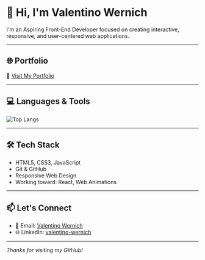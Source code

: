 # 👋 Hi, I'm Valentino Wernich

I'm an Aspiring Front-End Developer focused on creating interactive, responsive, and user-centered web applications.

---

## 🌐 Portfolio

🔗 [Visit My Portfolio](https://the-wernich.github.io/my-portfolio/)

---

## 💻 Languages & Tools

![Top Langs](https://github-readme-stats.vercel.app/api/top-langs/?username=the-wernich&layout=compact&theme=tokyonight)

---

## 🛠️ Tech Stack

- HTML5, CSS3, JavaScript
- Git & GitHub
- Responsive Web Design
- Working toward: React, Web Animations

---

## 📫 Let's Connect

- 📧 Email: [Valentino Wernich](valentino.wernich@outlook.com)
- 🌐 LinkedIn: [valentino-wernich](https://www.linkedin.com/in/valentino-wernich)

---

_Thanks for visiting my GitHub!_

